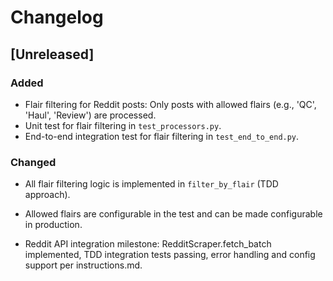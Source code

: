 # Changelog

## [Unreleased]
### Added
- Flair filtering for Reddit posts: Only posts with allowed flairs (e.g., 'QC', 'Haul', 'Review') are processed.
- Unit test for flair filtering in `test_processors.py`.
- End-to-end integration test for flair filtering in `test_end_to_end.py`.

### Changed
- All flair filtering logic is implemented in `filter_by_flair` (TDD approach).
- Allowed flairs are configurable in the test and can be made configurable in production.

- Reddit API integration milestone: RedditScraper.fetch_batch implemented, TDD integration tests passing, error handling and config support per instructions.md.
